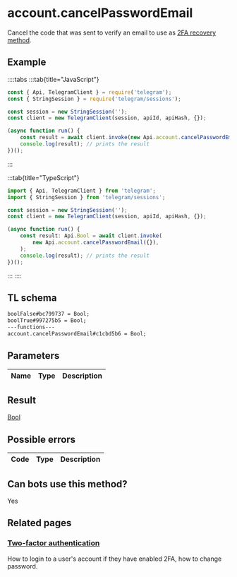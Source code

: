# account.cancelPasswordEmail

Cancel the code that was sent to verify an email to use as [2FA recovery method](https://core.telegram.org/api/srp).

## Example

::::tabs
:::tab{title="JavaScript"}

```js
const { Api, TelegramClient } = require('telegram');
const { StringSession } = require('telegram/sessions');

const session = new StringSession('');
const client = new TelegramClient(session, apiId, apiHash, {});

(async function run() {
    const result = await client.invoke(new Api.account.cancelPasswordEmail({}));
    console.log(result); // prints the result
})();
```

:::

:::tab{title="TypeScript"}

```ts
import { Api, TelegramClient } from 'telegram';
import { StringSession } from 'telegram/sessions';

const session = new StringSession('');
const client = new TelegramClient(session, apiId, apiHash, {});

(async function run() {
    const result: Api.Bool = await client.invoke(
        new Api.account.cancelPasswordEmail({}),
    );
    console.log(result); // prints the result
})();
```

:::
::::

## TL schema

```txt
boolFalse#bc799737 = Bool;
boolTrue#997275b5 = Bool;
---functions---
account.cancelPasswordEmail#c1cbd5b6 = Bool;
```

## Parameters

| Name | Type | Description |
| :--: | ---- | ----------- |

## Result

[Bool](https://core.telegram.org/type/Bool)

## Possible errors

| Code | Type | Description |
| :--: | ---- | ----------- |

## Can bots use this method?

Yes

## Related pages

### [Two-factor authentication](https://core.telegram.org/api/srp)

How to login to a user's account if they have enabled 2FA, how to change password.
